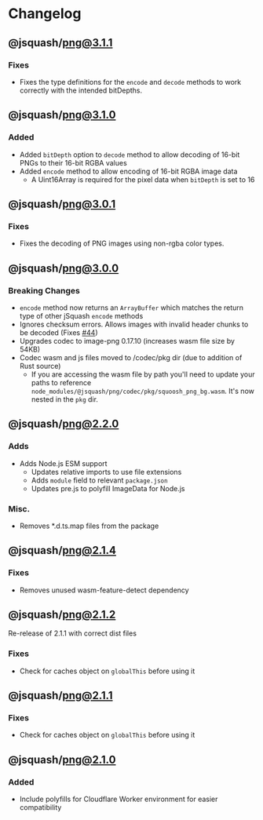 # Changelog

## @jsquash/png@3.1.1

### Fixes

- Fixes the type definitions for the `encode` and `decode` methods to work correctly with the intended bitDepths.

## @jsquash/png@3.1.0

### Added

- Added `bitDepth` option to `decode` method to allow decoding of 16-bit PNGs to their 16-bit RGBA values
- Added `encode` method to allow encoding of 16-bit RGBA image data
    - A Uint16Array is required for the pixel data when `bitDepth` is set to 16

## @jsquash/png@3.0.1

### Fixes

- Fixes the decoding of PNG images using non-rgba color types.

## @jsquash/png@3.0.0

### Breaking Changes

- `encode` method now returns an `ArrayBuffer` which matches the return type of other jSquash `encode` methods
- Ignores checksum errors. Allows images with invalid header chunks to be decoded (Fixes [#44](https://github.com/jamsinclair/jSquash/issues/44))
- Upgrades codec to image-png 0.17.10 (increases wasm file size by 54KB)
- Codec wasm and js files moved to /codec/pkg dir (due to addition of Rust source)
    - If you are accessing the wasm file by path you'll need to update your paths to reference `node_modules/@jsquash/png/codec/pkg/squoosh_png_bg.wasm`. It's now nested in the `pkg` dir.

## @jsquash/png@2.2.0

### Adds

- Adds Node.js ESM support
    - Updates relative imports to use file extensions
    - Adds `module` field to relevant `package.json`
    - Updates pre.js to polyfill ImageData for Node.js

### Misc.

- Removes *.d.ts.map files from the package

## @jsquash/png@2.1.4

### Fixes

- Removes unused wasm-feature-detect dependency

## @jsquash/png@2.1.2

Re-release of 2.1.1 with correct dist files
### Fixes

- Check for caches object on `globalThis` before using it

## @jsquash/png@2.1.1

### Fixes

- Check for caches object on `globalThis` before using it

## @jsquash/png@2.1.0

### Added

- Include polyfills for Cloudflare Worker environment for easier compatibility
